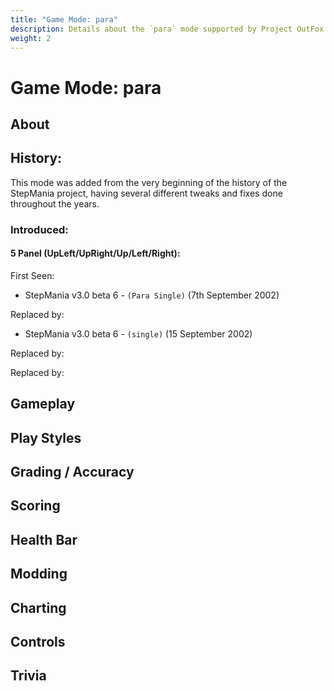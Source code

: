 ```yaml
---
title: "Game Mode: para"
description: Details about the `para` mode supported by Project OutFox.
weight: 2
---
```



# Game Mode: para

<!--
insert picture of gameplay 
-->

## About

## History:

This mode was added from the very beginning of the history of the StepMania project, having several different tweaks and fixes done throughout the years.

### Introduced:
#### 5 Panel (UpLeft/UpRight/Up/Left/Right):

First Seen:
 * StepMania v3.0 beta 6 - ``(Para Single)`` (7th September 2002) 

Replaced by:
 * StepMania v3.0 beta 6 - ``(single)`` (15 September 2002)

Replaced by:


Replaced by:



## Gameplay

## Play Styles

## Grading / Accuracy

## Scoring

## Health Bar

## Modding

## Charting

## Controls

## Trivia

